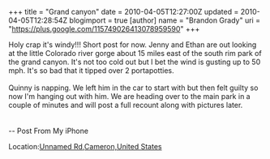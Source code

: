 +++
title = "Grand canyon"
date = 2010-04-05T12:27:00Z
updated = 2010-04-05T12:28:54Z
blogimport = true 
[author]
	name = "Brandon Grady"
	uri = "https://plus.google.com/115749026413078959590"
+++

Holy crap it's windy!!!  Short post for now. Jenny and Ethan are out looking at the little Colorado river gorge about 15 miles east of the south rim park of the grand canyon. It's not too cold out but I bet the wind is gusting up to 50 mph. It's so bad that it tipped over 2 portapotties. <br /><br />Quinny is napping. We left him in the car to start with but then felt guilty so now I'm hanging out with him. We are heading over to the main park in a couple of minutes and will post a full recount along with pictures later. <br /><br /><br />-- Post From My iPhone<br /><p class='blogpress_location'>Location:<a href='http://maps.google.com/maps?q=Unnamed%20Rd,Cameron,United%20States%4035.918950%2C-111.563525&z=10'>Unnamed Rd,Cameron,United States</a></p>
